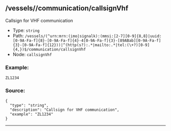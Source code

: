## /vessels/<RegExp>/communication/callsignVhf

Callsign for VHF communication

* Type: `string`
* Path: `/vessels/(^urn:mrn:(imo|signalk):(mmsi:[2-7][0-9]{8,8}|uuid:[0-9A-Fa-f]{8}-[0-9A-Fa-f]{4}-4[0-9A-Fa-f]{3}-[89ABab][0-9A-Fa-f]{3}-[0-9A-Fa-f]{12}))|^(http(s?):.*|mailto:.*|tel:(\+?)[0-9]{4,})$/communication/callsignVhf`
* Node: `callsignVhf`

### Example:
```
ZL1234
```

### Source:
```
{
  "type": "string",
  "description": "Callsign for VHF communication",
  "example": "ZL1234"
}
```

---
